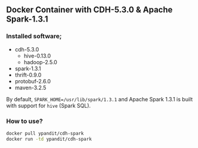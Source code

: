 ## Docker Container with CDH-5.3.0 & Apache Spark-1.3.1

### Installed software;

* cdh-5.3.0
   * hive-0.13.0
   * hadoop-2.5.0
* spark-1.3.1
* thrift-0.9.0
* protobuf-2.6.0
* maven-3.2.5

By default, `SPARK_HOME=/usr/lib/spark/1.3.1` and Apache Spark 1.3.1 is built with support for `hive` (Spark SQL).

### How to use?

```bash
docker pull ypandit/cdh-spark
docker run -td ypandit/cdh-spark
```